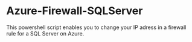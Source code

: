 # Azure-Firewall-SQLServer

This powershell script enables you to change your IP adress 
in a firewall rule for a SQL Server on Azure. 

